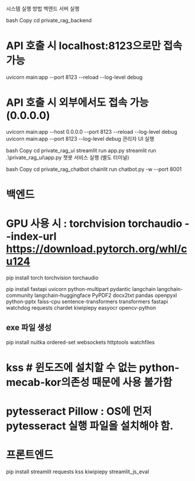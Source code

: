시스템 실행 방법
백엔드 서버 실행

bash
Copy
cd private_rag_backend

# API 호출 시 localhost:8123으로만 접속 가능

uvicorn main:app --port 8123 --reload --log-level debug

# API 호출 시 외부에서도 접속 가능 (0.0.0.0)

uvicorn main:app --host 0.0.0.0 --port 8123 --reload --log-level debug
uvicorn main:app --port 8123 --log-level debug
관리자 UI 실행

bash
Copy
cd private_rag_ui
streamlit run app.py
streamlit run .\private_rag_ui\app.py
챗봇 서비스 실행 (별도 터미널)

bash
Copy
cd private_rag_chatbot
chainlit run chatbot.py -w --port 8001

# 백엔드

# GPU 사용 시 : torchvision torchaudio --index-url https://download.pytorch.org/whl/cu124

pip install torch torchvision torchaudio

pip install fastapi uvicorn python-multipart pydantic langchain langchain-community langchain-huggingface PyPDF2 docx2txt pandas openpyxl python-pptx faiss-cpu sentence-transformers transformers fastapi watchdog requests chardet kiwipiepy easyocr opencv-python

## exe 파일 생성
pip install nuitka ordered-set
websockets httptools watchfiles


# kss # 윈도즈에 설치할 수 없는 python-mecab-kor의존성 때문에 사용 불가함

# pytesseract Pillow : OS에 먼저 pytesseract 실행 파일을 설치해야 함.

# 프론트엔드

pip install streamlit requests kss kiwipiepy streamlit_js_eval
